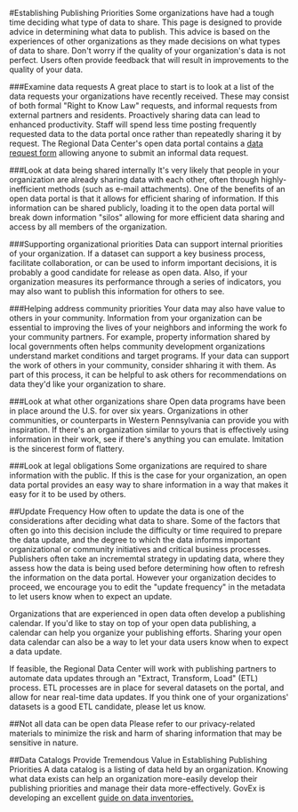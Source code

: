 #Establishing Publishing Priorities
Some organizations have had a tough time deciding what type of data to share. This page is designed to provide advice in determining what data to publish. This advice is based on the experiences of other organizations as they made decisions on what types of data to share. Don't worry if the quality of your organization's data is not perfect. Users often provide feedback that will result in improvements to the quality of your data.

###Examine data requests
A great place to start is to look at a list of the data requests your organizations have recently received. These may consist of both formal "Right to Know Law" requests, and informal requests from external partners and residents. Proactively sharing data can lead to enhanced productivity. Staff will spend less time posting frequently requested data to the data portal once rather than repeatedly sharing it by request. The Regional Data Center's open data portal contains a [data request form](https://data.wprdc.org/datarequest) allowing anyone to submit an informal data request.

###Look at data being shared internally
It's very likely that people in your organization are already sharing data with each other, often through highly-inefficient methods (such as e-mail attachments). One of the benefits of an open data portal is that it allows for efficient sharing of information. If this information can be shared publicly, loading it to the open data portal will break down information "silos" allowing for more efficient data sharing and access by all members of the organization. 

###Supporting organizational priorities
Data can support internal priorities of your organization. If a dataset can support a key business process, facilitate collaboration, or can be used to inform important decisions, it is probably a good candidate for release as open data. Also, if your organization measures its performance through a series of indicators, you may also want to publish this information for others to see.

###Helping address community priorities
Your data may also have value to others in your community. Information from your organization can be essential to improving the lives of your neighbors and informing the work fo your community partners. For example, property information shared by local governments often helps community development organizations understand market conditions and target programs. If your data can support the work of others in your community, consider shharing it with them. As part of this process, it can be helpful to ask others for recommendations on data they'd like your organization to share. 

###Look at what other organizations share
Open data programs have been in place around the U.S. for over six years. Organizations in other communities, or counterparts in Western Pennsylvania can provide you with inspiration. If there's an organization similar to yours that is effectively using information in their work, see if there's anything you can emulate. Imitation is the sincerest form of flattery. 

###Look at legal obligations
Some organizations are required to share information with the public. If this is the case for your organization, an open data portal provides an easy way to share information in a way that makes it easy for it to be used by others.

##Update Frequency
How often to update the data is one of the considerations after deciding what data to share. Some of the factors that often go into this decision include the difficulty or time required to prepare the data update, and the degree to which the data informs important organizational or community initiatives and critical business processes. Publishers often take an incrememtal strategy in updating data, where they assess how the data is being used before determining how often to refresh the information on the data portal. However your organization decides to proceed, we encourage you to edit the "update frequency" in the metadata to let users know when to expect an update.

Organizations that are experienced in open data often develop a publishing calendar. If you'd like to stay on top of your open data publishing, a calendar can help you organize your publishing efforts. Sharing your open data calendar can also be a way to let your data users know when to expect a data update.  

If feasible, the Regional Data Center will work with publishing partners to automate data updates through an "Extract, Transform, Load" (ETL) process. ETL processes are in place for several datasets on the portal, and allow for near real-time data updates. If you think one of your organizations' datasets is a good ETL candidate, please let us know. 

##Not all data can be open data
Please refer to our privacy-related materials to minimize the risk and harm of sharing information that may be sensitive in nature.

##Data Catalogs Provide Tremendous Value in Establishing Publishing Priorities
A data catalog is a listing of data held by an organization. Knowing what data exists can help an organization more-easily develop their publishing priorities and manage their data more-effectively. GovEx is developing an excellent [guide on data inventories.](https://github.com/govex/govex.github.io/blob/master/data-governance/data-inventory/index.md) 


